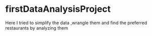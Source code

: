 # firstDataAnalysisProject
Here I tried to simplify the data ,wrangle them and find the preferred restaurants by analyzing them
